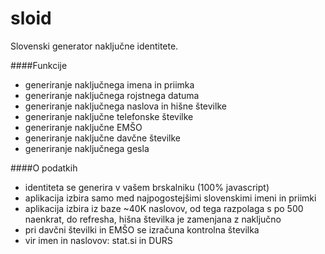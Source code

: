 sloid
=====

Slovenski generator naključne identitete.

####Funkcije
- generiranje naključnega imena in priimka
- generiranje naključnega rojstnega datuma
- generiranje naključnega naslova in hišne številke
- generiranje naključne telefonske številke
- generiranje naključne EMŠO
- generiranje naključne davčne številke
- generiranje naključnega gesla

####O podatkih
- identiteta se generira v vašem brskalniku (100% javascript)
- aplikacija izbira samo med najpogostejšimi slovenskimi imeni in priimki
- aplikacija izbira iz baze ~40K naslovov, od tega razpolaga s po 500 naenkrat, do refresha, hišna številka je zamenjana z naključno
- pri davčni številki in EMŠO se izračuna kontrolna številka
- vir imen in naslovov: stat.si in DURS

